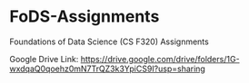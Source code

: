 # FoDS-Assignments
Foundations of Data Science (CS F320) Assignments

Google Drive Link: https://drive.google.com/drive/folders/1G-wxdqaQ0qoehz0mN7TrQZ3k3YpiCS9I?usp=sharing
